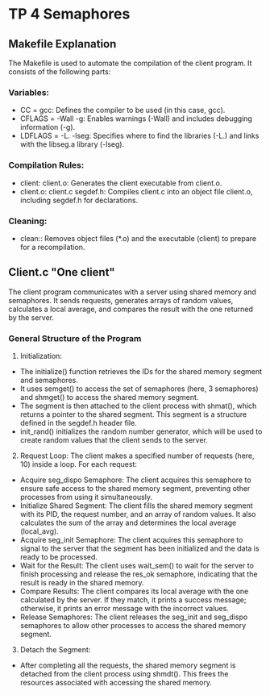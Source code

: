 # TP 4 Semaphores
## Makefile Explanation
The Makefile is used to automate the compilation of the client program. It consists of the following parts:
### Variables:
* CC = gcc: Defines the compiler to be used (in this case, gcc).
* CFLAGS = -Wall -g: Enables warnings (-Wall) and includes debugging information (-g).
* LDFLAGS = -L. -lseg: Specifies where to find the libraries (-L.) and links with the libseg.a library (-lseg).
### Compilation Rules:
* client: client.o: Generates the client executable from client.o.
* client.o: client.c segdef.h: Compiles client.c into an object file client.o, including segdef.h for declarations.
### Cleaning:
* clean:: Removes object files (*.o) and the executable (client) to prepare for a recompilation.



## Client.c "One client"
The client program communicates with a server using shared memory and semaphores. It sends requests, generates arrays of random values, calculates a local average, and compares the result with the one returned by the server.
### General Structure of the Program
1. Initialization:
   
  * The initialize() function retrieves the IDs for the shared memory segment and semaphores.
  * It uses semget() to access the set of semaphores (here, 3 semaphores) and shmget() to access the shared memory segment.
  * The segment is then attached to the client process with shmat(), which returns a pointer to the shared segment. This segment is a structure defined in the segdef.h header file.
  * init_rand() initializes the random number generator, which will be used to create random values that the client sends to the server.

2. Request Loop: The client makes a specified number of requests (here, 10) inside a loop. For each request:

  * Acquire seg_dispo Semaphore: The client acquires this semaphore to ensure safe access to the shared memory segment, preventing other processes from using it simultaneously.
  * Initialize Shared Segment: The client fills the shared memory segment with its PID, the request number, and an array of random values. It also calculates the sum of the array and determines the local average (local_avg).
  * Acquire seg_init Semaphore: The client acquires this semaphore to signal to the server that the segment has been initialized and the data is ready to be processed.
  * Wait for the Result: The client uses wait_sem() to wait for the server to finish processing and release the res_ok semaphore, indicating that the result is ready in the shared memory.
  * Compare Results: The client compares its local average with the one calculated by the server. If they match, it prints a success message; otherwise, it prints an error message with the incorrect values.
  * Release Semaphores: The client releases the seg_init and seg_dispo semaphores to allow other processes to access the shared memory segment.

3. Detach the Segment:
  * After completing all the requests, the shared memory segment is detached from the client process using shmdt(). This frees the resources associated with accessing the shared memory.
